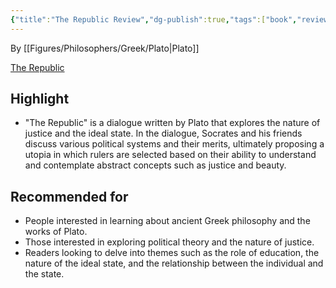 ```yaml
---
{"title":"The Republic Review","dg-publish":true,"tags":["book","review","philosophy","ancient Greece"],"permalink":"/books/the-republic/","dgPassFrontmatter":true}
---
```


By [[Figures/Philosophers/Greek/Plato\|Plato]]

[The Republic](https://www.amazon.com/Republic-Plato/dp/0140442116)

## Highlight

-   "The Republic" is a dialogue written by Plato that explores the nature of justice and the ideal state. In the dialogue, Socrates and his friends discuss various political systems and their merits, ultimately proposing a utopia in which rulers are selected based on their ability to understand and contemplate abstract concepts such as justice and beauty.

## Recommended for

-   People interested in learning about ancient Greek philosophy and the works of Plato.
-   Those interested in exploring political theory and the nature of justice.
-   Readers looking to delve into themes such as the role of education, the nature of the ideal state, and the relationship between the individual and the state.